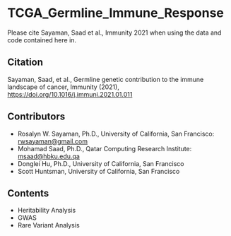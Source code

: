 # TCGA_Germline_Immune_Response

Please cite Sayaman, Saad et al., Immunity 2021 when using the data and code contained here in. 


## Citation
Sayaman, Saad, et al., Germline genetic contribution to the immune landscape of cancer, Immunity (2021), https://doi.org/10.1016/j.immuni.2021.01.011


## Contributors
* Rosalyn W. Sayaman, Ph.D., University of California, San Francisco: rwsayaman@gmail.com
* Mohamad Saad, Ph.D., Qatar Computing Research Institute: msaad@hbku.edu.qa
* Donglei Hu, Ph.D., University of California, San Francisco
* Scott Huntsman, University of California, San Francisco


## Contents
* Heritability Analysis
* GWAS
* Rare Variant Analysis
